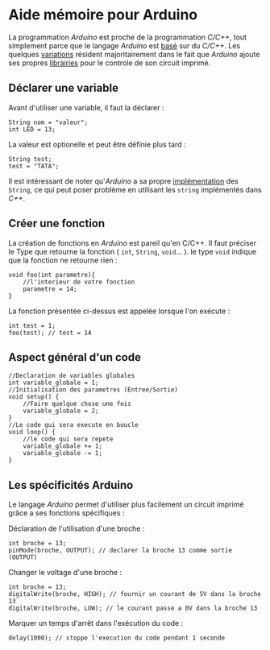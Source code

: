 # Aide mémoire pour Arduino
La programmation _Arduino_ est proche de la programmation _C/C++_, tout simplement parce que le langage _Arduino_ est [basé](https://www.arduino.cc/en/Main/FAQ#toc13) sur du _C/C++_. Les quelques [variations](https://arduino.stackexchange.com/questions/816/c-vs-the-arduino-language) résident majoritairement dans le fait que _Arduino_ ajoute ses propres [librairies](https://www.arduino.cc/reference/en/) pour le controle de son circuit imprimé. 
## Déclarer une variable
Avant d'utiliser une variable, il faut la déclarer :
```Arduino
String nom = "valeur";
int LED = 13;
```
La valeur est optionelle et peut être définie plus tard :
```Arduino
String test;
test = "TATA";
```
Il est intéressant de noter qu'_Arduino_ a sa propre [implémentation](https://www.arduino.cc/reference/en/language/variables/data-types/stringobject/) des `String`, ce qui peut poser problème en utilisant les `string` implémentés dans _C++_.
## Créer une fonction
La création de fonctions en _Arduino_ est pareil qu'en C/C++. Il faut préciser le Type que retourne la fonction ( `int`, `String`, `void`... ). le type `void` indique que la fonction ne retourne rien :
```Arduino
void foo(int parametre){
    //l'interieur de votre fonction
    parametre = 14;
}
```
La fonction présentée ci-dessus est appelée lorsque l'on exécute :
```Arduino
int test = 1;
foo(test); // test = 14
```
## Aspect général d'un code
```Arduino
//Declaration de variables globales
int variable_globale = 1;
//Initialisation des parametres (Entree/Sortie)
void setup() {
    //Faire quelque chose une fois
    variable_globale = 2;
}
//Le code qui sera execute en boucle
void loop() {
    //le code qui sera repete
    variable_globale += 1;
    variable_globale -= 1;
}
```
## Les spécificités Arduino
Le langage _Arduino_ permet d'utiliser plus facilement un circuit imprimé grâce a ses fonctions spécifiques :

Déclaration de l'utilisation d'une broche :
```Arduino
int broche = 13;
pinMode(broche, OUTPUT); // declarer la broche 13 comme sortie (OUTPUT)
```
Changer le voltage d'une broche :
```Arduino
int broche = 13;
digitalWrite(broche, HIGH); // fournir un courant de 5V dans la broche 13
digitalWrite(broche, LOW); // le courant passe a 0V dans la broche 13
```
Marquer un temps d'arrêt dans l'exécution du code :
```Arduino
delay(1000); // stoppe l'execution du code pendant 1 seconde
```
